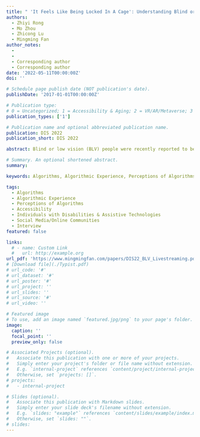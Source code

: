 ```yaml
---
title: " 'It Feels Like Being Locked In A Cage': Understanding Blind or Low Vision Streamers' Perceptions of Content Curation Algorithms"
authors:
  - Zhiyi Rong
  - Mo Zhou
  - Zhicong Lu
  - Mingming Fan
author_notes:
  - 
  - 
  - Corresponding author
  - Corresponding author
date: '2022-05-11T00:00:00Z'
doi: ''

# Schedule page publish date (NOT publication's date).
publishDate: '2017-01-01T00:00:00Z'

# Publication type: 
# 0 = Uncategorized; 1 = Accessibility & Aging; 2 = VR/AR/Metaverse; 3 = Human-AI Collaboration; 4 = UX Methodology; 5 = Social Computing; 6 = Sensing;  7 = Thesis; 8 = Patent
publication_types: ['1']

# Publication name and optional abbreviated publication name.
publication: DIS 2022
publication_short: DIS 2022

abstract: Blind or low vision (BLV) people were recently reported to be live streamers on the online platforms that employed content curation algorithms. Recent research uncovered perceived algorithmic biases suppressing the content created by marginalized populations (e.g., people of color, the LGBT+ community, and content creators of lower socioeconomic status). However, little is known about how BLV streamers, as a marginalized population , perceive the effects of the algorithms adopted by live streaming platforms. We interviewed BLV streamers (N=19) of Douyin — a popular live stream platform in China — to understand their perceptions of algorithms, perceived challenges, and mitigation strategies. Our findings show the perceived factors contributing to disadvantages under algorithmic evaluation of BLV streamers’ content (e.g., issues with filming and timely interaction with viewers) and perceived algorithmic suppression (e.g., content not amplified to sighted users but suppressed within the BLV community). Their mitigation strategies (e.g., not watching other BLV streamers’ shows) tended to be passive. We discuss design considerations to design a more inclusive and fair live streaming platform.

# Summary. An optional shortened abstract.
summary:

keywords: Algorithms, Algorithmic Experience, Perceptions of Algorithms, Accessibility, Individuals with Disabilities & Assistive Technologies, Social Media/Online Communities, Interview

tags:
  - Algorithms
  - Algorithmic Experience
  - Perceptions of Algorithms
  - Accessibility
  - Individuals with Disabilities & Assistive Technologies
  - Social Media/Online Communities
  - Interview
featured: false

links:
  # - name: Custom Link
  #   url: http://example.org
url_pdf: 'https://www.mingmingfan.com/papers/DIS22_BLV_Livestreaming.pdf'
# [Download file](./Typist.pdf)
# url_code: '#'
# url_dataset: '#'
# url_poster: '#'
# url_project: ''
# url_slides: ''
# url_source: '#'
# url_video: ''

# Featured image
# To use, add an image named `featured.jpg/png` to your page's folder.
image:
  caption: ''
  focal_point: ''
  preview_only: false

# Associated Projects (optional).
#   Associate this publication with one or more of your projects.
#   Simply enter your project's folder or file name without extension.
#   E.g. `internal-project` references `content/project/internal-project/index.md`.
#   Otherwise, set `projects: []`.
# projects:
#   - internal-project

# Slides (optional).
#   Associate this publication with Markdown slides.
#   Simply enter your slide deck's filename without extension.
#   E.g. `slides: "example"` references `content/slides/example/index.md`.
#   Otherwise, set `slides: ""`.
# slides:
---
```


<!-- {{< youtube f9lO9tin4tw >}} -->


